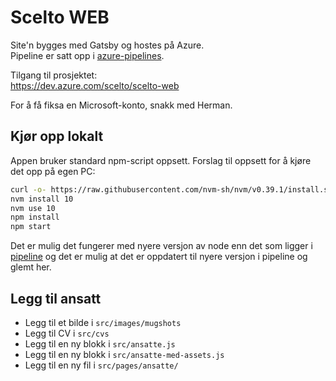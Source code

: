 # Scelto WEB

Site'n bygges med Gatsby og hostes på Azure.  
Pipeline er satt opp i [azure-pipelines](./azure-pipelines.yml).

Tilgang til prosjektet:  
https://dev.azure.com/scelto/scelto-web

For å få fiksa en Microsoft-konto, snakk med Herman.

## Kjør opp lokalt

Appen bruker standard npm-script oppsett. 
Forslag til oppsett for å kjøre det opp på egen PC:

```bash
curl -o- https://raw.githubusercontent.com/nvm-sh/nvm/v0.39.1/install.sh | bash
nvm install 10
nvm use 10
npm install
npm start
```

Det er mulig det fungerer med nyere versjon av node enn 
det som ligger i [pipeline](./azure-pipelines.yml) og det
er mulig at det er oppdatert til nyere versjon i pipeline
og glemt her.



## Legg til ansatt

- Legg til et bilde i `src/images/mugshots`
- Legg til CV i `src/cvs`
- Legg til en ny blokk i `src/ansatte.js`
- Legg til en ny blokk i `src/ansatte-med-assets.js`
- Legg til en ny fil i `src/pages/ansatte/`